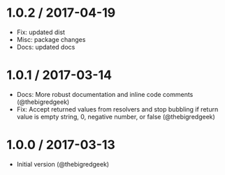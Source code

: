 
1.0.2 / 2017-04-19
==================

* Fix: updated dist
* Misc: package changes
* Docs: updated docs

1.0.1 / 2017-03-14
==================

* Docs: More robust documentation and inline code comments (@thebigredgeek)
* Fix: Accept returned values from resolvers and stop bubbling if return value is empty string, 0, negative number, or false (@thebigredgeek)


1.0.0 / 2017-03-13
==================

* Initial version (@thebigredgeek)
